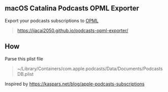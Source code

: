## macOS Catalina Podcasts OPML Exporter

Export your podcasts subscriptions to [OPML](http://dev.opml.org/spec2.html)
> https://jiacai2050.github.io/podcasts-opml-exporter/

## How

Parse this plist file

> ~/Library/Containers/com.apple.podcasts/Data/Documents/PodcastsDB.plist

Inspired by https://kaspars.net/blog/apple-podcasts-subscriptions
